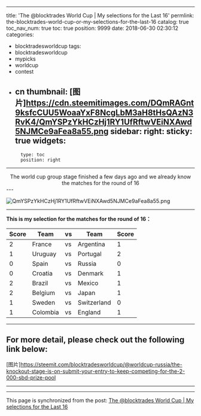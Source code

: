 
---
title: 'The @blocktrades World Cup | My selections for the Last 16'
permlink: the-blocktrades-world-cup-or-my-selections-for-the-last-16
catalog: true
toc_nav_num: true
toc: true
position: 9999
date: 2018-06-30 02:30:12
categories:
- blocktradesworldcup
tags:
- blocktradesworldcup
- mypicks
- worldcup
- contest
- cn
thumbnail: [图片]https://cdn.steemitimages.com/DQmRAGnt9ksfcCUU5WoaaYxF8NcgLbM3aH8tHsQAzN3RvK4/QmYSPzYkHCzHj1RY1UfRftwVEiNXAwd5NJMCe9aFea8a55.png
sidebar:
    right:
        sticky: true
widgets:
    -
        type: toc
        position: right
---


<center>The world cup group stage finished a few days ago and we already know the matches for the round of 16</center>
---

![QmYSPzYkHCzHj1RY1UfRftwVEiNXAwd5NJMCe9aFea8a55.png]([图片]https://cdn.steemitimages.com/DQmRAGnt9ksfcCUU5WoaaYxF8NcgLbM3aH8tHsQAzN3RvK4/QmYSPzYkHCzHj1RY1UfRftwVEiNXAwd5NJMCe9aFea8a55.png)

***********

**This is my selection for the matches for the round of 16：**

Score | Team | vs | Team | Score
-|-|-|-|-
2 | France | vs | Argentina | 1
1 | Uruguay | vs | Portugal |2
0 | Spain | vs | Russia | 0
0 | Croatia | vs | Denmark | 1
2 | Brazil | vs | Mexico |1
2 | Belgium | vs | Japan | 1
1 | Sweden | vs | Switzerland |0
1 | Colombia | vs | England |1
******
## For more detail, please check out the following link below:

[图片]https://steemit.com/blocktradesworldcup/@worldcup-russia/the-knockout-stage-is-on-submit-your-entry-to-keep-competing-for-the-2-000-sbd-prize-pool

***********

- - -

This page is synchronized from the post: [The @blocktrades World Cup | My selections for the Last 16](https://steemit.com/@yellowbird/the-blocktrades-world-cup-or-my-selections-for-the-last-16)
